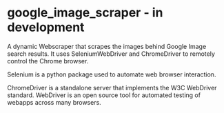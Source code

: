 # google_image_scraper - in development

A dynamic Webscraper that scrapes the images behind Google Image search results.
It uses SeleniumWebDriver and ChromeDriver to remotely control the Chrome browser.




Selenium is a python package used to automate web browser interaction.

ChromeDriver is a standalone server that implements the W3C WebDriver standard. WebDriver is an open source tool for automated testing of webapps across many browsers. 

